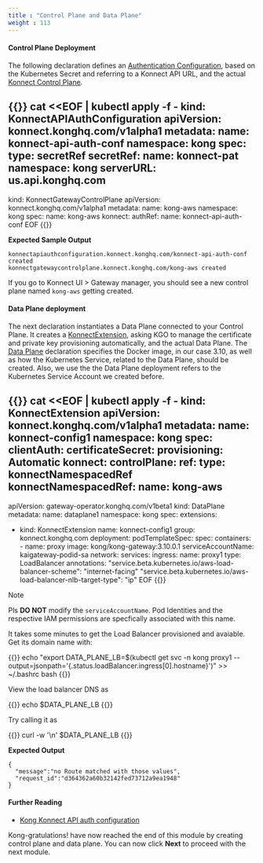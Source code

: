 ```yaml
---
title : "Control Plane and Data Plane"
weight : 113
---
```


#### Control Plane Deployment

The following declaration defines an [Authentication Configuration](https://docs.konghq.com/gateway-operator/latest/reference/custom-resources/#konnectapiauthconfiguration), based on the Kubernetes Secret and referring to a Konnect API URL, and the actual [Konnect Control Plane](https://docs.konghq.com/gateway-operator/1.5.x/reference/custom-resources/#konnectgatewaycontrolplane). 


{{<highlight>}}
cat <<EOF | kubectl apply -f -
kind: KonnectAPIAuthConfiguration
apiVersion: konnect.konghq.com/v1alpha1
metadata:
  name: konnect-api-auth-conf
  namespace: kong
spec:
  type: secretRef
  secretRef:
    name: konnect-pat
    namespace: kong
  serverURL: us.api.konghq.com
---
kind: KonnectGatewayControlPlane
apiVersion: konnect.konghq.com/v1alpha1
metadata:
 name: kong-aws
 namespace: kong
spec:
 name: kong-aws
 konnect:
   authRef:
     name: konnect-api-auth-conf
EOF
{{</highlight>}}


**Expected Sample Output**

```
konnectapiauthconfiguration.konnect.konghq.com/konnect-api-auth-conf created
konnectgatewaycontrolplane.konnect.konghq.com/kong-aws created
```

If you go to Konnect UI >  Gateway manager, you should see a new control plane named `kong-aws` getting created.

#### Data Plane deployment

The next declaration instantiates a Data Plane connected to your Control Plane. It creates a [KonnectExtension](https://docs.konghq.com/gateway-operator/1.5.x/reference/custom-resources/#konnectextension-1), asking KGO to manage the certificate and private key provisioning automatically, and the actual Data Plane. The [Data Plane](https://docs.konghq.com/gateway-operator/latest/reference/custom-resources/#dataplane) declaration specifies the Docker image, in our case 3.10, as well as how the Kubernetes Service, related to the Data Plane, should be created. Also, we use the the Data Plane deployment refers to the Kubernetes Service Account we created before.

{{<highlight>}}
cat <<EOF | kubectl apply -f -
kind: KonnectExtension
apiVersion: konnect.konghq.com/v1alpha1
metadata:
 name: konnect-config1
 namespace: kong
spec:
 clientAuth:
   certificateSecret:
     provisioning: Automatic
 konnect:
   controlPlane:
     ref:
       type: konnectNamespacedRef
       konnectNamespacedRef:
         name: kong-aws
---
apiVersion: gateway-operator.konghq.com/v1beta1
kind: DataPlane
metadata:
 name: dataplane1
 namespace: kong
spec:
 extensions:
 - kind: KonnectExtension
   name: konnect-config1
   group: konnect.konghq.com
 deployment:
   podTemplateSpec:
     spec:
       containers:
       - name: proxy
         image: kong/kong-gateway:3.10.0.1
       serviceAccountName: kaigateway-podid-sa
 network:
   services:
     ingress:
       name: proxy1
       type: LoadBalancer
       annotations:
         "service.beta.kubernetes.io/aws-load-balancer-scheme": "internet-facing"
         "service.beta.kubernetes.io/aws-load-balancer-nlb-target-type": "ip"
EOF
{{</highlight>}}

> [!NOTE]
> Pls **DO NOT** modify the `serviceAccountName`. Pod Identities and the respective IAM permissions are specfically associated with this name.

It takes some minutes to get the Load Balancer provisioned and avaiable. Get its domain name with:

{{<highlight>}}
echo "export DATA_PLANE_LB=$(kubectl get svc -n kong proxy1 --output=jsonpath='{.status.loadBalancer.ingress[0].hostname}')" >> ~/.bashrc
bash
{{</highlight>}}

View the load balancer DNS as

{{<highlight>}}
echo $DATA_PLANE_LB
{{</highlight>}}

Try calling it as

{{<highlight>}}
curl -w '\n' $DATA_PLANE_LB
{{</highlight>}}

**Expected Output**

```
{
  "message":"no Route matched with those values",
  "request_id":"d364362a60b32142fed73712a9ea1948"
}
```

#### Further Reading

* [Kong Konnect API auth configuration](https://docs.konghq.com/gateway-operator/latest/get-started/konnect/create-konnectextension/#create-an-access-token-in-konnect) 

Kong-gratulations! have now reached the end of this module by creating control plane and data plane. You can now click **Next** to proceed with the next module.
